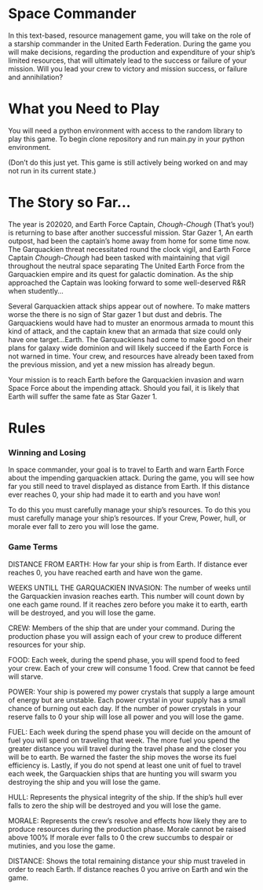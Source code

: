 
# Space Commander

In this text-based, resource management game, you will take on the role of a starship commander in the United Earth Federation. During the game you will make decisions, regarding the production and expenditure of your ship’s limited resources, that will ultimately lead to the success or failure of your mission. Will you lead your crew to victory and mission success, or failure and annihilation? 

# What you Need to Play

You will need a python environment with access to the random library to play this game.
To begin clone repository and run main.py in your python environment.

(Don’t do this just yet. This game is still actively being worked on and may not run in its current state.)

# The Story so Far...

The year is 202020, and Earth Force Captain, *Chough-Chough* (That’s you!) is returning to base after another successful mission. Star Gazer 1, An earth outpost, had been the captain’s home away from home for some time now. The Garquackien threat necessitated round the clock vigil, and Earth Force Captain *Chough-Chough* had been tasked with maintaining that vigil throughout the neutral space separating The United Earth Force from the Garquackien empire and its quest for galactic domination. As the ship approached the Captain was looking forward to some well-deserved R&R when studently…

Several Garquackien attack ships appear out of nowhere. To make matters worse the there is no sign of Star gazer 1 but dust and debris. The Garquackiens would have had to muster an enormous armada to mount this kind of attack, and the captain knew that an armada that size could only have one target…Earth. The Garquackiens had come to make good on their plans for galaxy wide dominion and will likely succeed if the Earth Force is not warned in time. Your crew, and resources have already been taxed from the previous mission, and yet a new mission has already begun.

Your mission is to reach Earth before the Garquackien invasion and warn Space Force about the impending attack. Should you fail, it is likely that Earth will suffer the same fate as Star Gazer 1.

# Rules

### Winning and Losing

In space commander, your goal is to travel to Earth and warn Earth Force about the impending garquackien attack. During the game, you will see how far you still need to travel displayed as distance from Earth. If this distance ever reaches 0, your ship had made it to earth and you have won!

To do this you must carefully manage your ship’s resources. To do this you must carefully manage your ship’s resources. If your Crew, Power, hull, or morale ever fall to zero you will lose the game.

### Game Terms

DISTANCE FROM EARTH: How far your ship is from Earth.
                     If distance ever reaches 0, you have reached earth and have won the game.
   
WEEKS UNTILL THE GARQUACKIEN INVASION: The number of weeks until the Garquackien invasion reaches 
                                      earth. This number will count down by one each game round. If it reaches zero before you make it to earth, earth will be destroyed, and you will lose the game.

CREW: Members of the ship that are under your command. During the production phase you will assign each of your crew to produce different resources for your ship.
    
FOOD: Each week, during the spend phase, you will spend food to feed your crew. Each of your crew will consume 1 food. Crew that cannot be feed will starve.
          
POWER: Your ship is powered my power crystals that supply a large amount of energy but are unstable. Each power crystal in your supply has a small chance of burning out each day. If the number of power crystals in your reserve falls to 0 your ship will lose all power and you will lose the game.
    
FUEL: Each week during the spend phase you will decide on the amount of fuel you will spend on traveling that week. The more fuel you spend the greater distance you will travel during the travel phase and the closer you will be to earth. Be warned the faster the ship moves the worse its fuel efficiency is. Lastly, if you do not spend at least one unit of fuel to travel each week, the Garquackien ships that are hunting you will swarm you destroying the ship and you will lose the game. 
    
HULL: Represents the physical integrity of the ship. If the ship’s hull ever falls to zero the ship will be destroyed and you will lose the game.
    
MORALE: Represents the crew’s resolve and effects how likely they are to produce resources during the production phase. Morale cannot be raised above 100% If morale ever falls to 0 the crew succumbs to despair or mutinies, and you lose the game.

DISTANCE: Shows the total remaining distance your ship must traveled in order to reach Earth.
          If distance reaches 0 you arrive on Earth and win the game.

